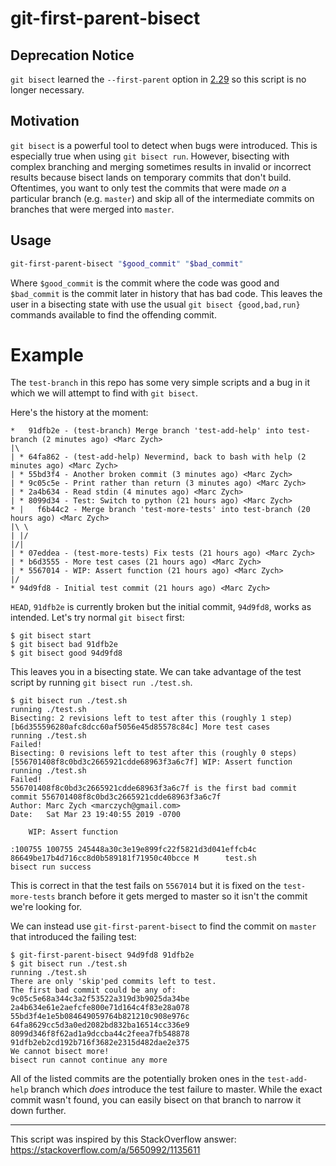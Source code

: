 # git-first-parent-bisect

## Deprecation Notice

`git bisect` learned the `--first-parent` option in [2.29] so this script
is no longer necessary.

[2.29]: https://github.com/git/git/blob/master/Documentation/RelNotes/2.29.0.txt

## Motivation

`git bisect` is a powerful tool to detect when bugs were introduced. This is
especially true when using `git bisect run`. However, bisecting with complex
branching and merging sometimes results in invalid or incorrect results because
bisect lands on temporary commits that don't build. Oftentimes, you want to
only test the commits that were made _on_ a particular branch (e.g. `master`)
and skip all of the intermediate commits on branches that were merged into
`master`.

## Usage

```bash
git-first-parent-bisect "$good_commit" "$bad_commit"
```

Where `$good_commit` is the commit where the code was good and `$bad_commit` is
the commit later in history that has bad code. This leaves the user in a
bisecting state with use the usual `git bisect {good,bad,run}` commands
available to find the offending commit.


# Example

The `test-branch` in this repo has some very simple scripts and a bug in it
which we will attempt to find with `git bisect`.

Here's the history at the moment:

```
*   91dfb2e - (test-branch) Merge branch 'test-add-help' into test-branch (2 minutes ago) <Marc Zych>
|\
| * 64fa862 - (test-add-help) Nevermind, back to bash with help (2 minutes ago) <Marc Zych>
| * 55bd3f4 - Another broken commit (3 minutes ago) <Marc Zych>
| * 9c05c5e - Print rather than return (3 minutes ago) <Marc Zych>
| * 2a4b634 - Read stdin (4 minutes ago) <Marc Zych>
| * 8099d34 - Test: Switch to python (21 hours ago) <Marc Zych>
* |   f6b44c2 - Merge branch 'test-more-tests' into test-branch (20 hours ago) <Marc Zych>
|\ \
| |/
|/|
| * 07eddea - (test-more-tests) Fix tests (21 hours ago) <Marc Zych>
| * b6d3555 - More test cases (21 hours ago) <Marc Zych>
| * 5567014 - WIP: Assert function (21 hours ago) <Marc Zych>
|/
* 94d9fd8 - Initial test commit (21 hours ago) <Marc Zych>
```

`HEAD`, `91dfb2e` is currently broken but the initial commit, `94d9fd8`, works
as intended. Let's try normal `git bisect` first:

```
$ git bisect start
$ git bisect bad 91dfb2e
$ git bisect good 94d9fd8
```

This leaves you in a bisecting state. We can take advantage of the test script
by running `git bisect run ./test.sh`.

```
$ git bisect run ./test.sh
running ./test.sh
Bisecting: 2 revisions left to test after this (roughly 1 step)
[b6d355596280afc8dcc60af5056e45d85578c84c] More test cases
running ./test.sh
Failed!
Bisecting: 0 revisions left to test after this (roughly 0 steps)
[556701408f8c0bd3c2665921cdde68963f3a6c7f] WIP: Assert function
running ./test.sh
Failed!
556701408f8c0bd3c2665921cdde68963f3a6c7f is the first bad commit
commit 556701408f8c0bd3c2665921cdde68963f3a6c7f
Author: Marc Zych <marczych@gmail.com>
Date:   Sat Mar 23 19:40:55 2019 -0700

    WIP: Assert function

:100755 100755 245448a30c3e19e899fc22f5821d3d041effcb4c 86649be17b4d716cc8d0b589181f71950c40bcce M      test.sh
bisect run success
```

This is correct in that the test fails on `5567014` but it is fixed on the
`test-more-tests` branch before it gets merged to master so it isn't the commit
we're looking for.

We can instead use `git-first-parent-bisect` to find the commit on `master`
that introduced the failing test:

```
$ git-first-parent-bisect 94d9fd8 91dfb2e
$ git bisect run ./test.sh
running ./test.sh
There are only 'skip'ped commits left to test.
The first bad commit could be any of:
9c05c5e68a344c3a2f53522a319d3b9025da34be
2a4b634e61e2aefcfe800e71d164c4f83e28a078
55bd3f4e1e5b084649059764b821210c908e976c
64fa8629cc5d3a0ed2082bd832ba16514cc336e9
8099d346f8f62ad1a9dccba44c2feea7fb548878
91dfb2eb2cd192b716f3682e2315d482dae2e375
We cannot bisect more!
bisect run cannot continue any more
```

All of the listed commits are the potentially broken ones in the
`test-add-help` branch which _does_ introduce the test failure to master. While
the exact commit wasn't found, you can easily bisect on that branch to narrow
it down further.

--------------

This script was inspired by this StackOverflow answer: https://stackoverflow.com/a/5650992/1135611

